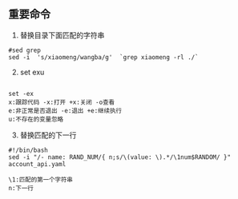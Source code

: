 ## 重要命令

1. 替换目录下面匹配的字符串

```shell
#sed grep
sed -i  's/xiaomeng/wangba/g'  `grep xiaomeng -rl ./`
```

2. set exu

```shell

set -ex
x:跟踪代码 -x:打开 +x:关闭 -o查看
e:非正常是否退出 -e:退出 +e:继续执行 
u:不存在的变量忽略

```
3. 替换匹配的下一行

```shell
#!/bin/bash
sed -i "/- name: RAND_NUM/{ n;s/\(value: \).*/\1num$RANDOM/ }" account_api.yaml

\1:匹配的第一个字符串
n:下一行

```